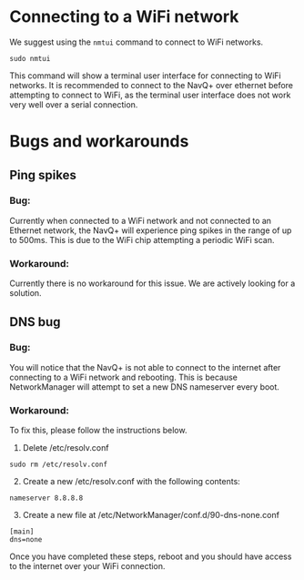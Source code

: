 # Connecting to a WiFi network #

We suggest using the `nmtui` command to connect to WiFi networks.

```
sudo nmtui
```

This command will show a terminal user interface for connecting to WiFi networks. It is recommended to connect to the NavQ+ over ethernet before attempting to connect to WiFi, as the terminal user interface does not work very well over a serial connection.

# Bugs and workarounds #

## Ping spikes ##

### Bug: ###

Currently when connected to a WiFi network and not connected to an Ethernet network, the NavQ+ will experience ping spikes in the range of up to 500ms. This is due to the WiFi chip attempting a periodic WiFi scan.

### Workaround: ###

Currently there is no workaround for this issue. We are actively looking for a solution.

## DNS bug ##

### Bug: ###

You will notice that the NavQ+ is not able to connect to the internet after connecting to a WiFi network and rebooting. This is because NetworkManager will attempt to set a new DNS nameserver every boot.

### Workaround: ###

To fix this, please follow the instructions below.

1. Delete /etc/resolv.conf

```
sudo rm /etc/resolv.conf
```

2. Create a new /etc/resolv.conf with the following contents:

```
nameserver 8.8.8.8
```

3. Create a new file at /etc/NetworkManager/conf.d/90-dns-none.conf

```
[main]
dns=none
```

Once you have completed these steps, reboot and you should have access to the internet over your WiFi connection.